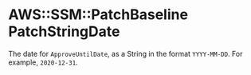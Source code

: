 # AWS::SSM::PatchBaseline PatchStringDate<a name="aws-properties-ssm-patchbaseline-patchstringdate"></a>

The date for `ApproveUntilDate`, as a String in the format `YYYY-MM-DD`\. For example, `2020-12-31`\.
